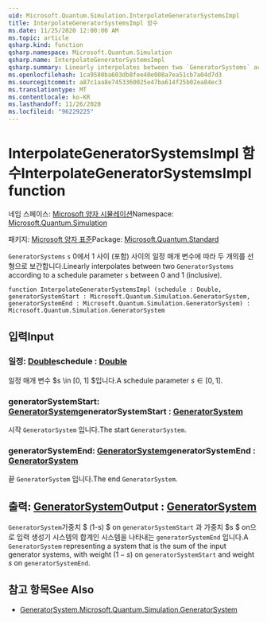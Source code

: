```yaml
---
uid: Microsoft.Quantum.Simulation.InterpolateGeneratorSystemsImpl
title: InterpolateGeneratorSystemsImpl 함수
ms.date: 11/25/2020 12:00:00 AM
ms.topic: article
qsharp.kind: function
qsharp.namespace: Microsoft.Quantum.Simulation
qsharp.name: InterpolateGeneratorSystemsImpl
qsharp.summary: Linearly interpolates between two `GeneratorSystems` according to a schedule parameter `s` between 0 and 1 (inclusive).
ms.openlocfilehash: 1ca9580ba603db8fee40e008a7ea51cb7a04d7d3
ms.sourcegitcommit: a87c1aa8e7453360025e47ba614f25b02ea84ec3
ms.translationtype: MT
ms.contentlocale: ko-KR
ms.lasthandoff: 11/26/2020
ms.locfileid: "96229225"
---
```

# <a name="interpolategeneratorsystemsimpl-function"></a><span data-ttu-id="47925-102">InterpolateGeneratorSystemsImpl 함수</span><span class="sxs-lookup"><span data-stu-id="47925-102">InterpolateGeneratorSystemsImpl function</span></span>

<span data-ttu-id="47925-103">네임 스페이스: [Microsoft 양자 시뮬레이션](xref:Microsoft.Quantum.Simulation)</span><span class="sxs-lookup"><span data-stu-id="47925-103">Namespace: [Microsoft.Quantum.Simulation](xref:Microsoft.Quantum.Simulation)</span></span>

<span data-ttu-id="47925-104">패키지: [Microsoft 양자 표준](https://nuget.org/packages/Microsoft.Quantum.Standard)</span><span class="sxs-lookup"><span data-stu-id="47925-104">Package: [Microsoft.Quantum.Standard](https://nuget.org/packages/Microsoft.Quantum.Standard)</span></span>


<span data-ttu-id="47925-105">`GeneratorSystems` `s` 0에서 1 사이 (포함) 사이의 일정 매개 변수에 따라 두 개의를 선형으로 보간합니다.</span><span class="sxs-lookup"><span data-stu-id="47925-105">Linearly interpolates between two `GeneratorSystems` according to a schedule parameter `s` between 0 and 1 (inclusive).</span></span>

```qsharp
function InterpolateGeneratorSystemsImpl (schedule : Double, generatorSystemStart : Microsoft.Quantum.Simulation.GeneratorSystem, generatorSystemEnd : Microsoft.Quantum.Simulation.GeneratorSystem) : Microsoft.Quantum.Simulation.GeneratorSystem
```


## <a name="input"></a><span data-ttu-id="47925-106">입력</span><span class="sxs-lookup"><span data-stu-id="47925-106">Input</span></span>

### <a name="schedule--double"></a><span data-ttu-id="47925-107">일정: [Double](xref:microsoft.quantum.lang-ref.double)</span><span class="sxs-lookup"><span data-stu-id="47925-107">schedule : [Double](xref:microsoft.quantum.lang-ref.double)</span></span>

<span data-ttu-id="47925-108">일정 매개 변수 $s \in [0, 1] $입니다.</span><span class="sxs-lookup"><span data-stu-id="47925-108">A schedule parameter $s\in[0,1]$.</span></span>


### <a name="generatorsystemstart--generatorsystem"></a><span data-ttu-id="47925-109">generatorSystemStart: [GeneratorSystem](xref:Microsoft.Quantum.Simulation.GeneratorSystem)</span><span class="sxs-lookup"><span data-stu-id="47925-109">generatorSystemStart : [GeneratorSystem](xref:Microsoft.Quantum.Simulation.GeneratorSystem)</span></span>

<span data-ttu-id="47925-110">시작 `GeneratorSystem` 입니다.</span><span class="sxs-lookup"><span data-stu-id="47925-110">The start `GeneratorSystem`.</span></span>


### <a name="generatorsystemend--generatorsystem"></a><span data-ttu-id="47925-111">generatorSystemEnd: [GeneratorSystem](xref:Microsoft.Quantum.Simulation.GeneratorSystem)</span><span class="sxs-lookup"><span data-stu-id="47925-111">generatorSystemEnd : [GeneratorSystem](xref:Microsoft.Quantum.Simulation.GeneratorSystem)</span></span>

<span data-ttu-id="47925-112">끝 `GeneratorSystem` 입니다.</span><span class="sxs-lookup"><span data-stu-id="47925-112">The end `GeneratorSystem`.</span></span>



## <a name="output--generatorsystem"></a><span data-ttu-id="47925-113">출력: [GeneratorSystem](xref:Microsoft.Quantum.Simulation.GeneratorSystem)</span><span class="sxs-lookup"><span data-stu-id="47925-113">Output : [GeneratorSystem](xref:Microsoft.Quantum.Simulation.GeneratorSystem)</span></span>

<span data-ttu-id="47925-114">`GeneratorSystem`가중치 $ (1-s) $ on `generatorSystemStart` 과 가중치 $s $ on으로 입력 생성기 시스템의 합계인 시스템을 나타내는 `generatorSystemEnd` 입니다.</span><span class="sxs-lookup"><span data-stu-id="47925-114">A `GeneratorSystem` representing a system that is the sum of the input generator systems, with weight $(1-s)$ on `generatorSystemStart` and weight $s$ on `generatorSystemEnd`.</span></span>

## <a name="see-also"></a><span data-ttu-id="47925-115">참고 항목</span><span class="sxs-lookup"><span data-stu-id="47925-115">See Also</span></span>

- [<span data-ttu-id="47925-116">GeneratorSystem.</span><span class="sxs-lookup"><span data-stu-id="47925-116">Microsoft.Quantum.Simulation.GeneratorSystem</span></span>](xref:Microsoft.Quantum.Simulation.GeneratorSystem)
